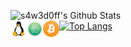 <img align="left" alt="s4w3d0ff's Github Stats" src="https://github-readme-stats.vercel.app/api?username=s4w3d0ff&show_icons=true&count_private=true&include_all_commits=true&hide_border=true&hide_title=true&theme=merko" /><br>
[![Top Langs](https://github-readme-stats.vercel.app/api/top-langs/?username=s4w3d0ff&layout=compact&hide_border=true&hide_title=true&theme=merko)](https://github.com/anuraghazra/github-readme-stats)
<img align="left" alt="Linux" width="26px" src="https://raw.githubusercontent.com/github/explore/80688e429a7d4ef2fca1e82350fe8e3517d3494d/topics/linux/linux.png" />
<img align="left" alt="Atom" width="26px" src="https://raw.githubusercontent.com/github/explore/80688e429a7d4ef2fca1e82350fe8e3517d3494d/topics/atom/atom.png" />
<img align="left" alt="Bitcoin" width="26px" src="https://raw.githubusercontent.com/github/explore/80688e429a7d4ef2fca1e82350fe8e3517d3494d/topics/bitcoin/bitcoin.png" />
